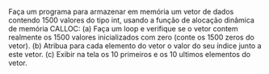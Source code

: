 Faça um programa para armazenar em memória um vetor de dados contendo 1500 valores do tipo int,
usando a função de alocação dinâmica de memória CALLOC:
(a) Faça um loop e verifique se o vetor contem realmente os 1500 valores inicializados
com zero (conte os 1500 zeros do vetor).
(b) Atribua para cada elemento do vetor o valor do seu índice junto a este vetor.
(c) Exibir na tela os 10 primeiros e os 10 ultimos elementos do vetor.